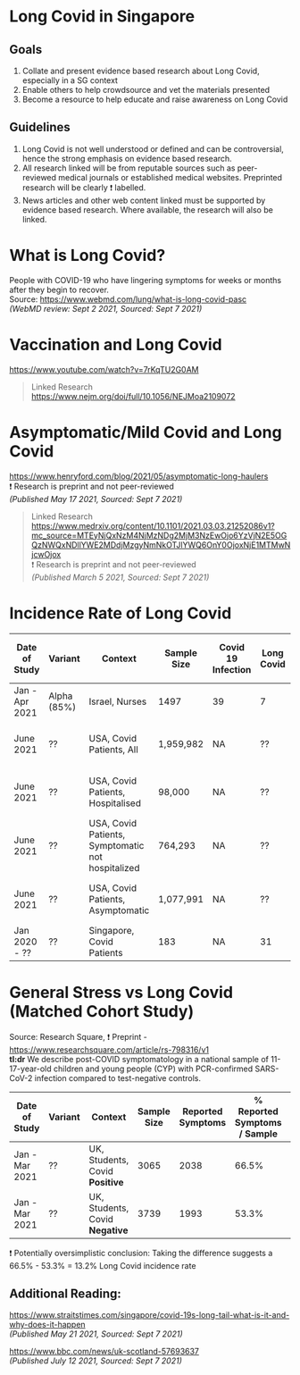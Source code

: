 # Long Covid in Singapore

## Goals
1. Collate and present evidence based research about Long Covid, especially in a SG context
1. Enable others to help crowdsource and vet the materials presented
1. Become a resource to help educate and raise awareness on Long Covid

## Guidelines
1. Long Covid is not well understood or defined and can be controversial, hence the strong emphasis on evidence based research.
1. All research linked will be from reputable sources such as peer-reviewed medical journals or established medical websites. Preprinted research will be clearly :exclamation: labelled.
1. News articles and other web content linked must be supported by evidence based research. Where available, the research will also be linked.

# What is Long Covid?
People with COVID-19 who have lingering symptoms for weeks or months after they begin to recover.  
Source: https://www.webmd.com/lung/what-is-long-covid-pasc  
*(WebMD review: Sept 2 2021, Sourced: Sept 7 2021)*

# Vaccination and Long Covid
https://www.youtube.com/watch?v=7rKqTU2G0AM

> Linked Research
> https://www.nejm.org/doi/full/10.1056/NEJMoa2109072

# Asymptomatic/Mild Covid and Long Covid
https://www.henryford.com/blog/2021/05/asymptomatic-long-haulers  
:exclamation: Research is preprint and not peer-reviewed  
*(Published May 17 2021, Sourced: Sept 7 2021)*

> Linked Research
> https://www.medrxiv.org/content/10.1101/2021.03.03.21252086v1?mc_source=MTEyNjQxNzM4NjMzNDg2MjM3NzEwOjo6YzVjN2E5OGQzNWQxNDllYWE2MDdjMzgyNmNkOTJlYWQ6OnY0OjoxNjE1MTMwNjcwOjox  
> :exclamation: Research is preprint and not peer-reviewed  
> *(Published March 5 2021, Sourced: Sept 7 2021)*  
 
# Incidence Rate of Long Covid
Date of Study | Variant | Context | Sample Size | Covid 19 Infection | Long Covid | % Long Covid / Sample | % Long Covid / Infection | Source
--- | --- | --- | --- | --- | --- | --- | --- | ---
Jan - Apr 2021 | Alpha (85%) | Israel, Nurses | 1497 | 39 | 7 | 0.47% | 17.95% | https://www.nejm.org/doi/full/10.1056/NEJMoa2109072  
June 2021 | ?? | USA, Covid Patients, All | 1,959,982 | NA | ?? | 23.2% | NA | FAIRHealth White Paper (https://www.fairhealth.org/) - https://s3.us-east-1.amazonaws.com/media2.fairhealth.org/whitepaper/asset/A%20Detailed%20Study%20of%20Patients%20with%20Long-Haul%20COVID--An%20Analysis%20of%20Private%20Healthcare%20Claims--A%20FAIR%20Health%20White%20Paper.pdf
June 2021 | ?? | USA, Covid Patients, Hospitalised | 98,000 | NA | ?? | 50% | NA | FAIRHealth White Paper (https://www.fairhealth.org/) - https://s3.us-east-1.amazonaws.com/media2.fairhealth.org/whitepaper/asset/A%20Detailed%20Study%20of%20Patients%20with%20Long-Haul%20COVID--An%20Analysis%20of%20Private%20Healthcare%20Claims--A%20FAIR%20Health%20White%20Paper.pdf
June 2021 | ?? | USA, Covid Patients, Symptomatic not hospitalized  | 764,293 | NA | ?? | 27.5% | NA | FAIRHealth White Paper (https://www.fairhealth.org/) - https://s3.us-east-1.amazonaws.com/media2.fairhealth.org/whitepaper/asset/A%20Detailed%20Study%20of%20Patients%20with%20Long-Haul%20COVID--An%20Analysis%20of%20Private%20Healthcare%20Claims--A%20FAIR%20Health%20White%20Paper.pdf
June 2021 | ?? | USA, Covid Patients, Asymptomatic | 1,077,991 | NA | ?? | 19% | NA | FAIRHealth White Paper (https://www.fairhealth.org/) - https://s3.us-east-1.amazonaws.com/media2.fairhealth.org/whitepaper/asset/A%20Detailed%20Study%20of%20Patients%20with%20Long-Haul%20COVID--An%20Analysis%20of%20Private%20Healthcare%20Claims--A%20FAIR%20Health%20White%20Paper.pdf  
Jan 2020 - ?? | ?? | Singapore, Covid Patients | 183 | NA | 31 | 16.9% | NA | NCID, reported by ST - https://www.straitstimes.com/singapore/1-in-10-recovered-covid-19-patients-in-spore-suffers-persistent-symptoms-six-months-after

# General Stress vs Long Covid (Matched Cohort Study)
Source: Research Square, :exclamation: Preprint - https://www.researchsquare.com/article/rs-798316/v1  
**tl:dr** We describe post-COVID symptomatology in a national sample of 11-17-year-old children and young people (CYP) with PCR-confirmed SARS-CoV-2 infection compared to test-negative controls.

Date of Study | Variant | Context | Sample Size | Reported Symptoms | % Reported Symptoms / Sample | Source
--- | --- | --- | --- | --- | --- | ---
Jan - Mar 2021 | ?? | UK, Students, Covid **Positive** | 3065 | 2038 | 66.5% 
Jan - Mar 2021 | ?? | UK, Students, Covid **Negative** | 3739 | 1993 | 53.3%  

:exclamation: Potentially oversimplistic conclusion: Taking the difference suggests a 66.5% - 53.3% = 13.2% Long Covid incidence rate


## Additional Reading:

https://www.straitstimes.com/singapore/covid-19s-long-tail-what-is-it-and-why-does-it-happen  
*(Published May 21 2021, Sourced: Sept 7 2021)*

https://www.bbc.com/news/uk-scotland-57693637  
*(Published July 12 2021, Sourced: Sept 7 2021)*



